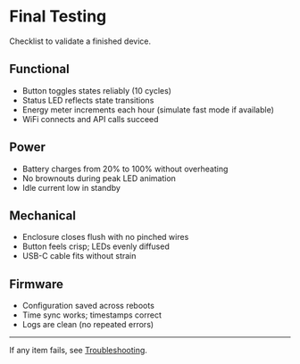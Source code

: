 # Final Testing

Checklist to validate a finished device.

## Functional
- Button toggles states reliably (10 cycles)
- Status LED reflects state transitions
- Energy meter increments each hour (simulate fast mode if available)
- WiFi connects and API calls succeed

## Power
- Battery charges from 20% to 100% without overheating
- No brownouts during peak LED animation
- Idle current low in standby

## Mechanical
- Enclosure closes flush with no pinched wires
- Button feels crisp; LEDs evenly diffused
- USB-C cable fits without strain

## Firmware
- Configuration saved across reboots
- Time sync works; timestamps correct
- Logs are clean (no repeated errors)

---

If any item fails, see [Troubleshooting](../troubleshooting/common-issues.md).